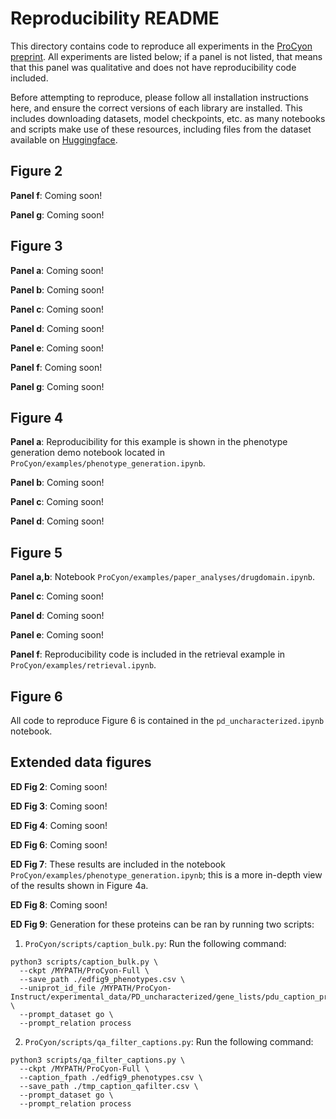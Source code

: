 # Reproducibility README

This directory contains code to reproduce all experiments in the [ProCyon preprint](https://www.biorxiv.org/content/10.1101/2024.12.10.627665v1).
All experiments are listed below; if a panel is not listed, that means that this panel was qualitative and does not have reproducibility code included.

Before attempting to reproduce, please follow all installation instructions here, and ensure the correct versions of each library are installed.
This includes downloading datasets, model checkpoints, etc. as many notebooks and scripts make use of these resources, including files from the dataset available on [Huggingface](https://huggingface.co/datasets/mims-harvard/ProCyon-Instruct).

## Figure 2

**Panel f**: Coming soon!

**Panel g**: Coming soon!

## Figure 3

**Panel a**: Coming soon!

**Panel b**: Coming soon!

**Panel c**: Coming soon!

**Panel d**: Coming soon!

**Panel e**: Coming soon!

**Panel f**: Coming soon!

**Panel g**: Coming soon!

## Figure 4

**Panel a**: Reproducibility for this example is shown in the phenotype generation demo notebook located in `ProCyon/examples/phenotype_generation.ipynb`.

**Panel b**: Coming soon!

**Panel c**: Coming soon!

**Panel d**: Coming soon!

## Figure 5

**Panel a,b**: Notebook `ProCyon/examples/paper_analyses/drugdomain.ipynb`.

**Panel c**: Coming soon!

**Panel d**: Coming soon!

**Panel e**: Coming soon!

**Panel f**: Reproducibility code is included in the retrieval example in `ProCyon/examples/retrieval.ipynb`.

## Figure 6
All code to reproduce Figure 6 is contained in the `pd_uncharacterized.ipynb` notebook.

## Extended data figures

**ED Fig 2**: Coming soon!

**ED Fig 3**: Coming soon!

**ED Fig 4**: Coming soon!

**ED Fig 6**: Coming soon!

**ED Fig 7**: These results are included in the notebook `ProCyon/examples/phenotype_generation.ipynb`; this is a more in-depth view of the results shown in Figure 4a.

**ED Fig 8**: Coming soon!

**ED Fig 9**: Generation for these proteins can be ran by running two scripts:
1. `ProCyon/scripts/caption_bulk.py`: Run the following command:
```
python3 scripts/caption_bulk.py \
  --ckpt /MYPATH/ProCyon-Full \
  --save_path ./edfig9_phenotypes.csv \
  --uniprot_id_file /MYPATH/ProCyon-Instruct/experimental_data/PD_uncharacterized/gene_lists/pdu_caption_proteins.csv \
  --prompt_dataset go \
  --prompt_relation process 
```
2. `ProCyon/scripts/qa_filter_captions.py`: Run the following command:
```
python3 scripts/qa_filter_captions.py \
  --ckpt /MYPATH/ProCyon-Full \
  --caption_fpath ./edfig9_phenotypes.csv \
  --save_path ./tmp_caption_qafilter.csv \
  --prompt_dataset go \
  --prompt_relation process 
```
